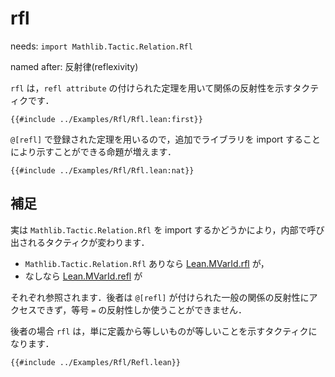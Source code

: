 # rfl

needs: `import Mathlib.Tactic.Relation.Rfl`

named after: 反射律(reflexivity)

`rfl` は，`refl attribute` の付けられた定理を用いて関係の反射性を示すタクティクです．

```lean
{{#include ../Examples/Rfl/Rfl.lean:first}}
```

`@[refl]` で登録された定理を用いるので，追加でライブラリを import することにより示すことができる命題が増えます．

```lean
{{#include ../Examples/Rfl/Rfl.lean:nat}}
```

## 補足

実は `Mathlib.Tactic.Relation.Rfl` を import するかどうかにより，内部で呼び出されるタクティクが変わります．

* `Mathlib.Tactic.Relation.Rfl` ありなら [Lean.MVarId.rfl](https://leanprover-community.github.io/mathlib4_docs//Mathlib/Tactic/Relation/Rfl.html#Lean.MVarId.rfl) が，
* なしなら [Lean.MVarId.refl](https://leanprover-community.github.io/mathlib4_docs//Lean/Meta/Tactic/Refl.html#Lean.MVarId.refl) が

それぞれ参照されます．後者は `@[refl]` が付けられた一般の関係の反射性にアクセスできず，等号 `=` の反射性しか使うことができません．

後者の場合 `rfl` は，単に定義から等しいものが等しいことを示すタクティクになります．

```lean
{{#include ../Examples/Rfl/Refl.lean}}
```
